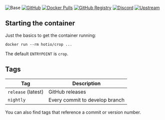 ![Base](https://img.shields.io/badge/base-alpine-blue)
[![GitHub](https://img.shields.io/badge/source-github-lightgrey)](https://github.com/hotio/docker-crop)
[![Docker Pulls](https://img.shields.io/docker/pulls/hotio/crop)](https://hub.docker.com/r/hotio/crop)
[![GitHub Registry](https://img.shields.io/badge/registry-ghcr.io-blue)](https://github.com/users/hotio/packages/container/package/crop)
[![Discord](https://img.shields.io/discord/610068305893523457?color=738ad6&label=discord&logo=discord&logoColor=white)](https://discord.gg/3SnkuKp)
[![Upstream](https://img.shields.io/badge/upstream-project-yellow)](https://github.com/l3uddz/crop)

## Starting the container

Just the basics to get the container running:

```shell
docker run --rm hotio/crop ...
```

The default `ENTRYPOINT` is `crop`.

## Tags

| Tag                | Description                    |
| -------------------|--------------------------------|
| `release` (latest) | GitHub releases                |
| `nightly`          | Every commit to develop branch |

You can also find tags that reference a commit or version number.
